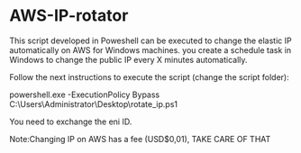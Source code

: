 # AWS-IP-rotator
This script developed in Poweshell can be executed to change the elastic IP automatically on AWS for Windows machines.
you create a schedule task in Windows to change the public IP every X minutes automatically.

Follow the next instructions to execute the script (change the script folder):

powershell.exe -ExecutionPolicy Bypass C:\Users\Administrator\Desktop\rotate_ip.ps1

You need to exchange the eni ID.

Note:Changing IP on AWS has a fee (USD$0,01), TAKE CARE OF THAT 


